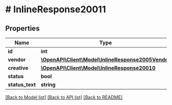 # # InlineResponse20011

## Properties

Name | Type | Description | Notes
------------ | ------------- | ------------- | -------------
**id** | **int** |  | [optional] 
**vendor** | [**\OpenAPI\Client\Model\InlineResponse2005Vendor**](InlineResponse2005Vendor.md) |  | [optional] 
**creative** | [**\OpenAPI\Client\Model\InlineResponse20010**](InlineResponse20010.md) |  | [optional] 
**status** | **bool** |  | [optional] 
**status_text** | **string** |  | [optional] 

[[Back to Model list]](../../README.md#documentation-for-models) [[Back to API list]](../../README.md#documentation-for-api-endpoints) [[Back to README]](../../README.md)


